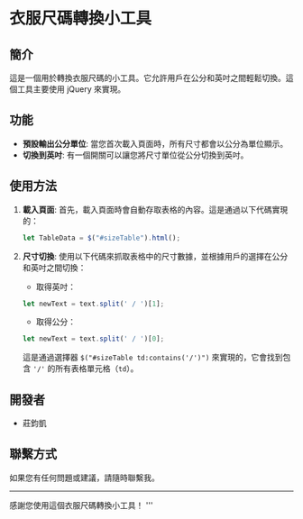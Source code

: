 # 衣服尺碼轉換小工具

## 簡介

這是一個用於轉換衣服尺碼的小工具。它允許用戶在公分和英吋之間輕鬆切換。這個工具主要使用 jQuery 來實現。

## 功能

- **預設輸出公分單位**: 當您首次載入頁面時，所有尺寸都會以公分為單位顯示。
- **切換到英吋**: 有一個開關可以讓您將尺寸單位從公分切換到英吋。

## 使用方法

1. **載入頁面**: 首先，載入頁面時會自動存取表格的內容。這是通過以下代碼實現的：

    ```javascript
    let TableData = $("#sizeTable").html();
    ```

2. **尺寸切換**: 使用以下代碼來抓取表格中的尺寸數據，並根據用戶的選擇在公分和英吋之間切換：

    - 取得英吋：
    ```javascript
    let newText = text.split(' / ')[1];
    ```
    
    - 取得公分：
    ```javascript
    let newText = text.split(' / ')[0];
    ```

    這是通過選擇器 `$("#sizeTable td:contains('/')")` 來實現的，它會找到包含 `'/'` 的所有表格單元格（`td`）。

## 開發者

- 莊鈞凱

## 聯繫方式

如果您有任何問題或建議，請隨時聯繫我。

---

感謝您使用這個衣服尺碼轉換小工具！
'''
